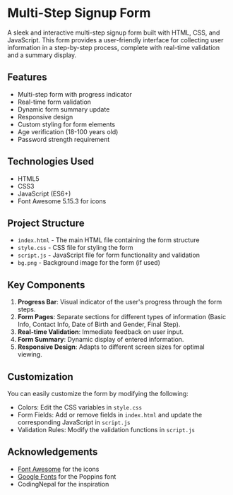 # Multi-Step Signup Form

A sleek and interactive multi-step signup form built with HTML, CSS, and JavaScript. This form provides a user-friendly interface for collecting user information in a step-by-step process, complete with real-time validation and a summary display.

## Features

- Multi-step form with progress indicator
- Real-time form validation
- Dynamic form summary update
- Responsive design
- Custom styling for form elements
- Age verification (18-100 years old)
- Password strength requirement

## Technologies Used

- HTML5
- CSS3
- JavaScript (ES6+)
- Font Awesome 5.15.3 for icons

## Project Structure

- `index.html` - The main HTML file containing the form structure
- `style.css` - CSS file for styling the form
- `script.js` - JavaScript file for form functionality and validation
- `bg.png` - Background image for the form (if used)

## Key Components

1. **Progress Bar**: Visual indicator of the user's progress through the form steps.
2. **Form Pages**: Separate sections for different types of information (Basic Info, Contact Info, Date of Birth and Gender, Final Step).
3. **Real-time Validation**: Immediate feedback on user input.
4. **Form Summary**: Dynamic display of entered information.
5. **Responsive Design**: Adapts to different screen sizes for optimal viewing.

## Customization

You can easily customize the form by modifying the following:

- Colors: Edit the CSS variables in `style.css`
- Form Fields: Add or remove fields in `index.html` and update the corresponding JavaScript in `script.js`
- Validation Rules: Modify the validation functions in `script.js`


## Acknowledgements

- [Font Awesome](https://fontawesome.com) for the icons
- [Google Fonts](https://fonts.google.com) for the Poppins font
- CodingNepal for the inspiration
